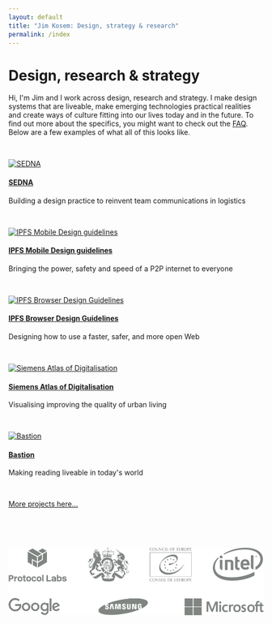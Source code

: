 ```yaml
---
layout: default
title: "Jim Kosem: Design, strategy & research"
permalink: /index
---
```


# Design, research & strategy

Hi, I'm Jim and I work across design, research and strategy. I make design systems that are liveable, make emerging technologies practical realities and create ways of culture fitting into our lives today and in the future. To find out more about the specifics, you might want to check out the [FAQ](faq.html). Below are a few examples of what all of this looks like.

&nbsp;

[![SEDNA]({{site.url}}assets/images/sedna-card.png)](sedna.html)

#### [SEDNA](sedna.html)

Building a design practice to reinvent team communications in logistics

&nbsp;

[![IPFS Mobile Design guidelines]({{site.url}}assets/images/ipfs-mobile-card.png)](ipfs-mobile.html)

#### [IPFS Mobile Design guidelines](ipfs-mobile.html)

Bringing the power, safety and speed of a P2P internet to everyone

&nbsp;

[![IPFS Browser Design Guidelines]({{site.url}}assets/images/ipfs-browser-card.png)](ipfs-browser.html)

#### [IPFS Browser Design Guidelines](ipfs-browser.html)

Designing how to use a faster, safer, and more open Web

&nbsp;

[![Siemens Atlas of Digitalisation]({{site.url}}assets/images/siemens-card.png)](siemens.html)

#### [Siemens Atlas of Digitalisation](siemens.html)

Visualising improving the quality of urban living

&nbsp;

[![Bastion]({{site.url}}assets/images/bastion-card.png)](bastion.html)

#### [Bastion](bastion.html)

Making reading liveable in today's world

&nbsp;

[More projects here...](archive.html)

&nbsp;

<div class="subfooter">
    <div>
        <img src="assets/images/logos.png" style="padding-top:33px;padding-bottom:33px;">
    </div>
</div>

<!-- <h4>What I'm up to lately</h4>
<ul class="myposts">

{% for post in site.categories.update limit:3 %}
    <li><a href="{{ post.url }}">{{ post.title}}</a>
    <span class="postDate">{{ post.date | date: "(%-d %b %Y)" }}</span>
    </li>
{% endfor %}
</ul> -->
